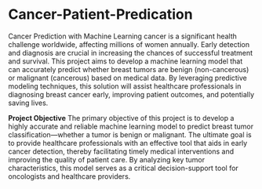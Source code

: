 # Cancer-Patient-Predication
Cancer Prediction with Machine Learning
cancer is a significant health challenge worldwide, affecting millions of women annually. Early detection and diagnosis are crucial in increasing the chances of successful treatment and survival. This project aims to develop a machine learning model that can accurately predict whether breast tumors are benign (non-cancerous) or malignant (cancerous) based on medical data. By leveraging predictive modeling techniques, this solution will assist healthcare professionals in diagnosing breast cancer early, improving patient outcomes, and potentially saving lives.

**Project Objective**
The primary objective of this project is to develop a highly accurate and reliable machine learning model to predict breast tumor classification—whether a tumor is benign or malignant. The ultimate goal is to provide healthcare professionals with an effective tool that aids in early cancer detection, thereby facilitating timely medical interventions and improving the quality of patient care. By analyzing key tumor characteristics, this model serves as a critical decision-support tool for oncologists and healthcare providers.

